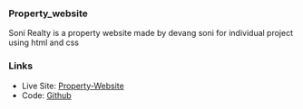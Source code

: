 ### Property_website
Soni Realty is a property website made by devang soni for individual project using html and css

### Links

- Live Site: [Property-Website](https://devang-soni.github.io/Property_website/)
- Code: [Github](https://github.com/arifulsajib/random-quote)
